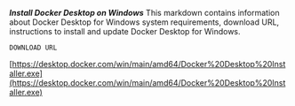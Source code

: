 ***Install Docker Desktop on Windows***
This markdown contains information about Docker Desktop for Windows system requirements, download URL, instructions to install and update Docker Desktop for Windows.

```DOWNLOAD URL```

[https://desktop.docker.com/win/main/amd64/Docker%20Desktop%20Installer.exe](https://desktop.docker.com/win/main/amd64/Docker%20Desktop%20Installer.exe)
